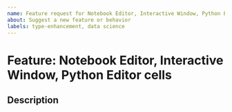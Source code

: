 ```yaml
---
name: Feature request for Notebook Editor, Interactive Window, Python Editor cells
about: Suggest a new feature or behavior
labels: type-enhancement, data science
---
```

# Feature: Notebook Editor, Interactive Window, Python Editor cells

<!-----------------------------------------------------------------------------------------------
                                                      ***PLEASE READ***
If this issue doesn't relate to Jupyter Notebooks, Python Interactive Window features
or other "cell"-based features of the Python extension, please use the main Python feature
request template instead of this one. ***Thank you!***
------------------------------------------------------------------------------------------------->

## Description



